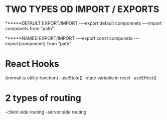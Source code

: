 # TWO TYPES OD IMPORT / EXPORTS

******DEFAULT EXPORT/IMPORT
---export default componnets
---import componets from "path"

******NAMED EXPORT/IMPORT
---export const componets
---import{componnet} from "path"

# React Hooks
(normal js utility function)
-useState() -state variable in react
-useEffect()

# 2 types of routing
-client side routing
-server side routing